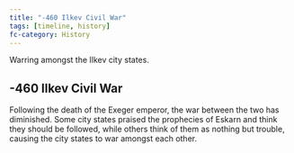 ```yaml
---
title: "-460 Ilkev Civil War"
tags: [timeline, history]
fc-category: History
---
```

<span class='ob-timelines'
	data-date='-460-00-00-00'
	data-title='Ilkev Civil War'
	data-class='orange'>Warring amongst the Ilkev city states.</span>
## -460 Ilkev Civil War
Following the death of the Exeger emperor, the war between the two has diminished. Some city states praised the prophecies of Eskarn and think they should be followed, while others think of them as nothing but trouble, causing the city states to war amongst each other.


